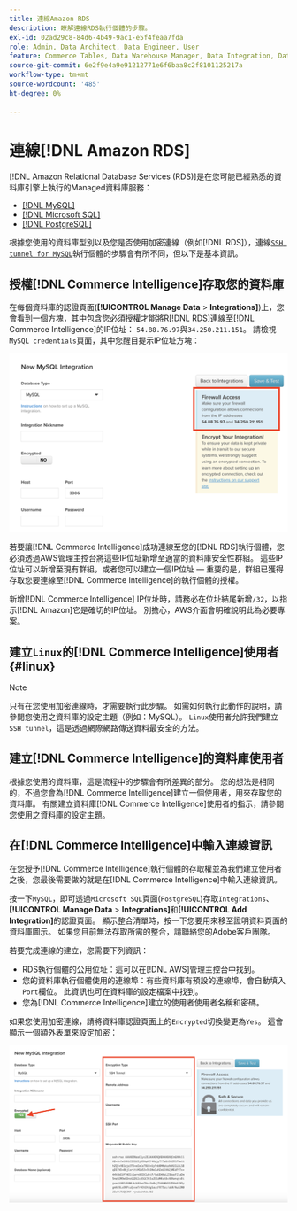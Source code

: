 ```yaml
---
title: 連線Amazon RDS
description: 瞭解連線RDS執行個體的步驟。
exl-id: 02ad29c8-84d6-4b49-9ac1-e5f4feaa7fda
role: Admin, Data Architect, Data Engineer, User
feature: Commerce Tables, Data Warehouse Manager, Data Integration, Data Import/Export
source-git-commit: 6e2f9e4a9e91212771e6f6baa8c2f8101125217a
workflow-type: tm+mt
source-wordcount: '485'
ht-degree: 0%

---
```


# 連線[!DNL Amazon RDS]

[!DNL Amazon Relational Database Services (RDS)]是在您可能已經熟悉的資料庫引擎上執行的Managed資料庫服務：

* [[!DNL MySQL]](../integrations/mysql-via-a-direct-connection.md)
* [[!DNL Microsoft SQL]](../integrations/microsoft-sql-server.md)
* [[!DNL PostgreSQL]](../integrations/postgresql.md)

根據您使用的資料庫型別以及您是否使用加密連線（例如[!DNL RDS]），連線[`SSH tunnel for MySQL`](../integrations/mysql-via-ssh-tunnel.md)執行個體的步驟會有所不同，但以下是基本資訊。

## 授權[!DNL Commerce Intelligence]存取您的資料庫

在每個資料庫的認證頁面(**[!UICONTROL Manage Data** > **Integrations]**)上，您會看到一個方塊，其中包含您必須授權才能將R[!DNL RDS]連線至[!DNL Commerce Intelligence]的IP位址： `54.88.76.97`與`34.250.211.151`。 請檢視`MySQL credentials`頁面，其中您醒目提示IP位址方塊：

![](../../../assets/RDS_IP.png)

若要讓[!DNL Commerce Intelligence]成功連線至您的[!DNL RDS]執行個體，您必須透過AWS管理主控台將這些IP位址新增至適當的資料庫安全性群組。 這些IP位址可以新增至現有群組，或者您可以建立一個IP位址 — 重要的是，群組已獲得存取您要連線至[!DNL Commerce Intelligence]的執行個體的授權。

新增[!DNL Commerce Intelligence] IP位址時，請務必在位址結尾新增`/32`，以指示[!DNL Amazon]它是確切的IP位址。 別擔心，AWS介面會明確說明此為必要專案。

## 建立`Linux`的[!DNL Commerce Intelligence]使用者 {#linux}

>[!NOTE]
>
>只有在您使用加密連線時，才需要執行此步驟。 如需如何執行此動作的說明，請參閱您使用之資料庫的設定主題（例如：MySQL）。 `Linux`使用者允許我們建立`SSH tunnel`，這是透過網際網路傳送資料最安全的方法。

## 建立[!DNL Commerce Intelligence]的資料庫使用者

根據您使用的資料庫，這是流程中的步驟會有所差異的部分。 您的想法是相同的，不過您會為[!DNL Commerce Intelligence]建立一個使用者，用來存取您的資料庫。 有關建立資料庫[!DNL Commerce Intelligence]使用者的指示，請參閱您使用之資料庫的設定主題。

## 在[!DNL Commerce Intelligence]中輸入連線資訊

在您授予[!DNL Commerce Intelligence]執行個體的存取權並為我們建立使用者之後，您最後需要做的就是在[!DNL Commerce Intelligence]中輸入連線資訊。

按一下`MySQL`，即可透過`Microsoft SQL`頁面(`PostgreSQL`)存取`Integrations`、**[!UICONTROL Manage Data** > **Integrations]**&#x200B;和&#x200B;**[!UICONTROL Add Integration]**&#x200B;的認證頁面。 顯示整合清單時，按一下您要用來移至證明資料頁面的資料庫圖示。 如果您目前無法存取所需的整合，請聯絡您的Adobe客戶團隊。

若要完成連線的建立，您需要下列資訊：

* RDS執行個體的公用位址：這可以在[!DNL AWS]管理主控台中找到。
* 您的資料庫執行個體使用的連線埠：有些資料庫有預設的連線埠，會自動填入`Port`欄位。 此資訊也可在資料庫的設定檔案中找到。
* 您為[!DNL Commerce Intelligence]建立的使用者使用者名稱和密碼。

如果您使用加密連線，請將資料庫認證頁面上的`Encrypted`切換變更為`Yes`。 這會顯示一個額外表單來設定加密：

![](../../../assets/sql-integration-encrypted-yes.png)



